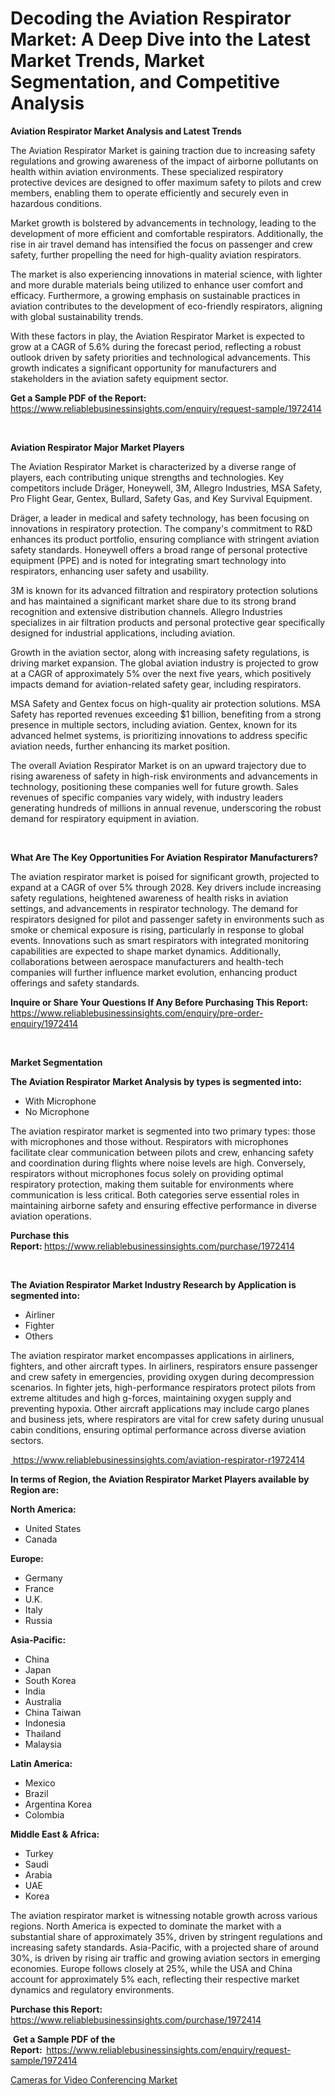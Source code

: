 <p><h1>Decoding the Aviation Respirator Market: A Deep Dive into the Latest Market Trends, Market Segmentation, and Competitive Analysis</h1></p><p><strong>Aviation Respirator Market Analysis and Latest Trends</strong></p>
<p><p>The Aviation Respirator Market is gaining traction due to increasing safety regulations and growing awareness of the impact of airborne pollutants on health within aviation environments. These specialized respiratory protective devices are designed to offer maximum safety to pilots and crew members, enabling them to operate efficiently and securely even in hazardous conditions. </p><p>Market growth is bolstered by advancements in technology, leading to the development of more efficient and comfortable respirators. Additionally, the rise in air travel demand has intensified the focus on passenger and crew safety, further propelling the need for high-quality aviation respirators. </p><p>The market is also experiencing innovations in material science, with lighter and more durable materials being utilized to enhance user comfort and efficacy. Furthermore, a growing emphasis on sustainable practices in aviation contributes to the development of eco-friendly respirators, aligning with global sustainability trends. </p><p>With these factors in play, the Aviation Respirator Market is expected to grow at a CAGR of 5.6% during the forecast period, reflecting a robust outlook driven by safety priorities and technological advancements. This growth indicates a significant opportunity for manufacturers and stakeholders in the aviation safety equipment sector.</p></p>
<p><strong>Get a Sample PDF of the Report:&nbsp;</strong> <a href="https://www.reliablebusinessinsights.com/enquiry/request-sample/1972414?utm_campaign=2448&utm_medium=2&utm_source=Github&utm_content=ia&utm_term=20022025&utm_id=aviation-respirator">https://www.reliablebusinessinsights.com/enquiry/request-sample/1972414</a></p>
<p>&nbsp;</p>
<p><strong>Aviation Respirator Major Market Players</strong></p>
<p><p>The Aviation Respirator Market is characterized by a diverse range of players, each contributing unique strengths and technologies. Key competitors include Dräger, Honeywell, 3M, Allegro Industries, MSA Safety, Pro Flight Gear, Gentex, Bullard, Safety Gas, and Key Survival Equipment. </p><p>Dräger, a leader in medical and safety technology, has been focusing on innovations in respiratory protection. The company's commitment to R&D enhances its product portfolio, ensuring compliance with stringent aviation safety standards. Honeywell offers a broad range of personal protective equipment (PPE) and is noted for integrating smart technology into respirators, enhancing user safety and usability. </p><p>3M is known for its advanced filtration and respiratory protection solutions and has maintained a significant market share due to its strong brand recognition and extensive distribution channels. Allegro Industries specializes in air filtration products and personal protective gear specifically designed for industrial applications, including aviation. </p><p>Growth in the aviation sector, along with increasing safety regulations, is driving market expansion. The global aviation industry is projected to grow at a CAGR of approximately 5% over the next five years, which positively impacts demand for aviation-related safety gear, including respirators.</p><p>MSA Safety and Gentex focus on high-quality air protection solutions. MSA Safety has reported revenues exceeding $1 billion, benefiting from a strong presence in multiple sectors, including aviation. Gentex, known for its advanced helmet systems, is prioritizing innovations to address specific aviation needs, further enhancing its market position.</p><p>The overall Aviation Respirator Market is on an upward trajectory due to rising awareness of safety in high-risk environments and advancements in technology, positioning these companies well for future growth. Sales revenues of specific companies vary widely, with industry leaders generating hundreds of millions in annual revenue, underscoring the robust demand for respiratory equipment in aviation.</p></p>
<p>&nbsp;</p>
<p><strong>What Are The Key Opportunities For Aviation Respirator Manufacturers?</strong></p>
<p><p>The aviation respirator market is poised for significant growth, projected to expand at a CAGR of over 5% through 2028. Key drivers include increasing safety regulations, heightened awareness of health risks in aviation settings, and advancements in respirator technology. The demand for respirators designed for pilot and passenger safety in environments such as smoke or chemical exposure is rising, particularly in response to global events. Innovations such as smart respirators with integrated monitoring capabilities are expected to shape market dynamics. Additionally, collaborations between aerospace manufacturers and health-tech companies will further influence market evolution, enhancing product offerings and safety standards.</p></p>
<p><strong>Inquire or Share Your Questions If Any Before Purchasing This Report:</strong> <a href="https://www.reliablebusinessinsights.com/enquiry/pre-order-enquiry/1972414?utm_campaign=2448&utm_medium=2&utm_source=Github&utm_content=ia&utm_term=20022025&utm_id=aviation-respirator">https://www.reliablebusinessinsights.com/enquiry/pre-order-enquiry/1972414</a></p>
<p>&nbsp;</p>
<p><strong>Market Segmentation</strong></p>
<p><strong>The Aviation Respirator Market Analysis by types is segmented into:</strong></p>
<p><ul><li>With Microphone</li><li>No Microphone</li></ul></p>
<p><p>The aviation respirator market is segmented into two primary types: those with microphones and those without. Respirators with microphones facilitate clear communication between pilots and crew, enhancing safety and coordination during flights where noise levels are high. Conversely, respirators without microphones focus solely on providing optimal respiratory protection, making them suitable for environments where communication is less critical. Both categories serve essential roles in maintaining airborne safety and ensuring effective performance in diverse aviation operations.</p></p>
<p><strong>Purchase this Report:&nbsp;</strong><a href="https://www.reliablebusinessinsights.com/purchase/1972414?utm_campaign=2448&utm_medium=2&utm_source=Github&utm_content=ia&utm_term=20022025&utm_id=aviation-respirator">https://www.reliablebusinessinsights.com/purchase/1972414</a></p>
<p>&nbsp;</p>
<p><strong>The Aviation Respirator Market Industry Research by Application is segmented into:</strong></p>
<p><ul><li>Airliner</li><li>Fighter</li><li>Others</li></ul></p>
<p><p>The aviation respirator market encompasses applications in airliners, fighters, and other aircraft types. In airliners, respirators ensure passenger and crew safety in emergencies, providing oxygen during decompression scenarios. In fighter jets, high-performance respirators protect pilots from extreme altitudes and high g-forces, maintaining oxygen supply and preventing hypoxia. Other aircraft applications may include cargo planes and business jets, where respirators are vital for crew safety during unusual cabin conditions, ensuring optimal performance across diverse aviation sectors.</p></p>
<p><a href="https://www.reliablebusinessinsights.com/aviation-respirator-r1972414?utm_campaign=2448&utm_medium=2&utm_source=Github&utm_content=ia&utm_term=20022025&utm_id=aviation-respirator">&nbsp;https://www.reliablebusinessinsights.com/aviation-respirator-r1972414</a></p>
<p><strong>In terms of Region, the Aviation Respirator Market Players available by Region are:</strong></p>
<p>
    <p> <strong> North America: </strong>
        <ul>
            <li>United States</li>
            <li>Canada</li>
        </ul>
        </p> 
    <p> <strong> Europe: </strong>
        <ul>
            <li>Germany</li>
            <li>France</li>
            <li>U.K.</li>
            <li>Italy</li>
            <li>Russia</li>
        </ul>
        </p> 
    <p> <strong> Asia-Pacific: </strong>
        <ul>
            <li>China</li>
            <li>Japan</li>
            <li>South Korea</li>
            <li>India</li>
            <li>Australia</li>
            <li>China Taiwan</li>
            <li>Indonesia</li>
            <li>Thailand</li>
            <li>Malaysia</li>
        </ul>
        </p> 
    <p> <strong> Latin America: </strong>
        <ul>
            <li>Mexico</li>
            <li>Brazil</li>
            <li>Argentina Korea</li>
            <li>Colombia</li>
        </ul>
        </p> 
    <p> <strong> Middle East & Africa: </strong>
        <ul>
            <li>Turkey</li>
            <li>Saudi</li>
            <li>Arabia</li>
            <li>UAE</li>
            <li>Korea</li>
        </ul>
    </p>
    </p>
<p><p>The aviation respirator market is witnessing notable growth across various regions. North America is expected to dominate the market with a substantial share of approximately 35%, driven by stringent regulations and increasing safety standards. Asia-Pacific, with a projected share of around 30%, is driven by rising air traffic and growing aviation sectors in emerging economies. Europe follows closely at 25%, while the USA and China account for approximately 5% each, reflecting their respective market dynamics and regulatory environments.</p></p>
<p><strong>Purchase this Report: </strong><a href="https://www.reliablebusinessinsights.com/purchase/1972414?utm_campaign=2448&utm_medium=2&utm_source=Github&utm_content=ia&utm_term=20022025&utm_id=aviation-respirator">https://www.reliablebusinessinsights.com/purchase/1972414</a></p>
<p>&nbsp;<strong>Get a Sample PDF of the Report:&nbsp;&nbsp;</strong><a href="https://www.reliablebusinessinsights.com/enquiry/request-sample/1972414?utm_campaign=2448&utm_medium=2&utm_source=Github&utm_content=ia&utm_term=20022025&utm_id=aviation-respirator">https://www.reliablebusinessinsights.com/enquiry/request-sample/1972414</a></p>
<p><strong></strong></p>
<p><p><a href="https://github.com/krinerstormy331/Market-Research-Report-List-1/blob/main/cameras-for-video-conferencing-market.md?utm_campaign=2448&utm_medium=2&utm_source=Github&utm_content=ia&utm_term=20022025&utm_id=aviation-respirator">Cameras for Video Conferencing Market</a></p></p>